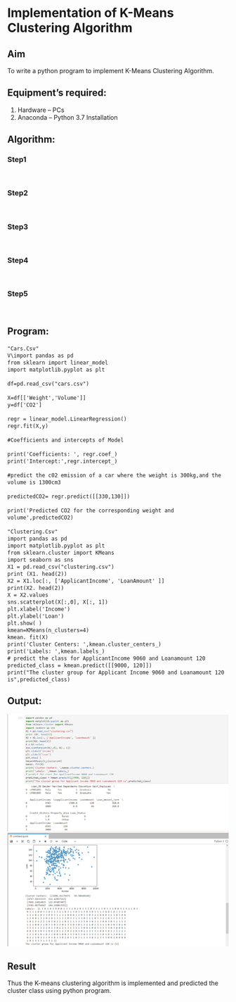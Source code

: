 # Implementation of K-Means Clustering Algorithm
## Aim
To write a python program to implement K-Means Clustering Algorithm.
## Equipment’s required:
1.	Hardware – PCs
2.	Anaconda – Python 3.7 Installation

## Algorithm:

### Step1
<br>

### Step2
<br>

### Step3
<br>

### Step4
<br>

### Step5
<br>

## Program:
```
"Cars.Csv"
V\import pandas as pd
from sklearn import linear_model
import matplotlib.pyplot as plt

df=pd.read_csv("cars.csv")

X=df[['Weight','Volume']]
y=df['CO2']

regr = linear_model.LinearRegression()
regr.fit(X,y)

#Coefficients and intercepts of Model

print('Coefficients: ', regr.coef_)
print('Intercept:',regr.intercept_)

#predict the c02 emission of a car where the weight is 300kg,and the volume is 1300cm3

predictedCO2= regr.predict([[330,130]])

print('Predicted CO2 for the corresponding weight and volume',predictedCO2)

"Clustering.Csv"
import pandas as pd
import matplotlib.pyplot as plt
from sklearn.cluster import KMeans
import seaborn as sns
X1 = pd.read_csv("clustering.csv")
print (X1. head(2))
X2 = X1.loc[:, ['ApplicantIncome', 'LoanAmount' ]]
print(X2. head(2))
X = X2.values
sns.scatterplot(X[:,0], X[:, 1])
plt.xlabel('Income')
plt.ylabel('Loan')
plt.show( )
kmean=KMeans(n_clusters=4)
kmean. fit(X)
print('Cluster Centers: ',kmean.cluster_centers_)
print('Labels: ',kmean.labels_)
# predict the class for ApplicantIncome 9060 and Loanamount 120
predicted_class = kmean.predict([[9000, 120]])
print("The cluster group for Applicant Income 9060 and Loanamount 120 is",predicted_class)

```
## Output:
![EX11](Ex10.png)
![output](ex10output.png)

## Result
Thus the K-means clustering algorithm is implemented and predicted the cluster class using python program.
